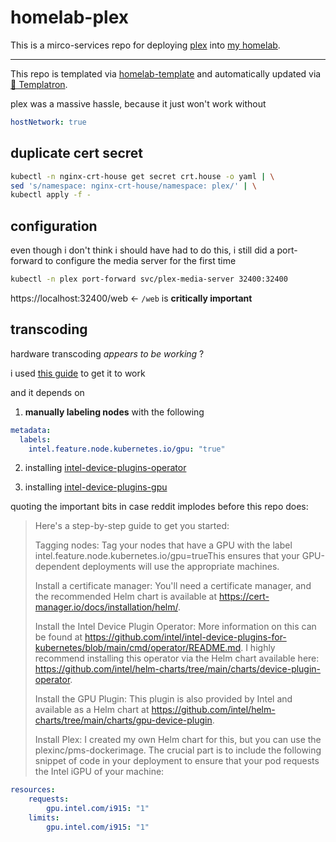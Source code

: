 # homelab-plex

This is a mirco-services repo for deploying
[plex](https://www.plex.tv/)
into [my homelab](https://github.com/charlesthomas/homelab).

---
This repo is templated via
[homelab-template](https://github.com/charlesthomas/homelab-template)
and automatically updated via
[🤖 Templatron](https://github.com/charlesthomas/templatron).

plex was a massive hassle, because it just won't work without

```yaml
hostNetwork: true
```

## duplicate cert secret

```bash
kubectl -n nginx-crt-house get secret crt.house -o yaml | \
sed 's/namespace: nginx-crt-house/namespace: plex/' | \
kubectl apply -f -
```

## configuration

even though i don't think i should have had to do this,
i still did a port-forward to configure the media server for the first time

```bash
kubectl -n plex port-forward svc/plex-media-server 32400:32400
```

https://localhost:32400/web <- `/web` is **critically important**

## transcoding

hardware transcoding _appears to be working_ ?

i used [this guide](https://www.reddit.com/r/selfhosted/comments/121vb07/plex_on_kubernetes_with_intel_igpu_passthrough/) to get it to work

and it depends on

1. **manually labeling nodes** with the following

```yaml
metadata:
  labels:
    intel.feature.node.kubernetes.io/gpu: "true"
```

2. installing [intel-device-plugins-operator](/intel-device-plugins-operator/)

3. installing [intel-device-plugins-gpu](/intel-device-plugins-gpu/)

quoting the important bits in case reddit implodes before this repo does:

> Here's a step-by-step guide to get you started:
> 
> Tagging nodes: Tag your nodes that have a GPU with the label intel.feature.node.kubernetes.io/gpu=trueThis ensures that your GPU-dependent deployments will use the appropriate machines.
> 
> Install a certificate manager: You'll need a certificate manager, and the recommended Helm chart is available at https://cert-manager.io/docs/installation/helm/.
> 
> Install the Intel Device Plugin Operator: More information on this can be found at https://github.com/intel/intel-device-plugins-for-kubernetes/blob/main/cmd/operator/README.md. I highly recommend installing this operator via the Helm chart available here: https://github.com/intel/helm-charts/tree/main/charts/device-plugin-operator.
> 
> Install the GPU Plugin: This plugin is also provided by Intel and available as a Helm chart at https://github.com/intel/helm-charts/tree/main/charts/gpu-device-plugin.
> 
> Install Plex: I created my own Helm chart for this, but you can use the plexinc/pms-dockerimage. The crucial part is to include the following snippet of code in your deployment to ensure that your pod requests the Intel iGPU of your machine:
>
>
```yaml
resources: 
    requests: 
        gpu.intel.com/i915: "1" 
    limits: 
        gpu.intel.com/i915: "1" 
```
